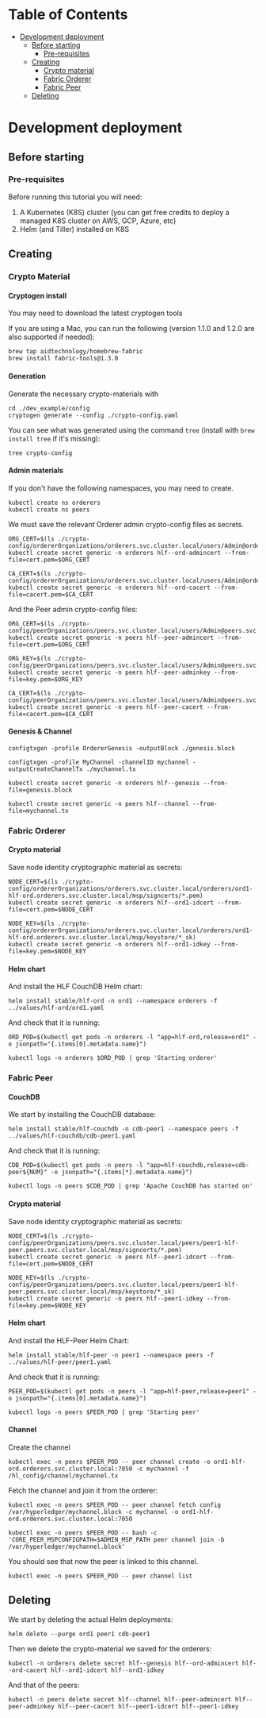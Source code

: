 Table of Contents
=================

   * [Development deployment](#development-deployment)
      * [Before starting](#before-starting)
         * [Pre-requisites](#pre-requisites)
      * [Creating](#creating)
         * [Crypto material](#crypto-material)
         * [Fabric Orderer](#fabric-orderer)
         * [Fabric Peer](#fabric-peer)
      * [Deleting](#deleting)

# Development deployment

## Before starting

### Pre-requisites

Before running this tutorial you will need:

1) A Kubernetes (K8S) cluster (you can get free credits to deploy a managed K8S cluster on AWS, GCP, Azure, etc)
2) Helm (and Tiller) installed on K8S

## Creating

### Crypto Material

#### Cryptogen install

You may need to download the latest cryptogen tools

If you are using a Mac, you can run the following (version 1.1.0 and 1.2.0 are also supported if needed):

    brew tap aidtechnology/homebrew-fabric
    brew install fabric-tools@1.3.0

#### Generation

Generate the necessary crypto-materials with

    cd ./dev_example/config
    cryptogen generate --config ./crypto-config.yaml

You can see what was generated using the command `tree` (install with `brew install tree` if it's missing):

    tree crypto-config

#### Admin materials

If you don't have the following namespaces, you may need to create.

    kubectl create ns orderers
    kubectl create ns peers

We must save the relevant Orderer admin crypto-config files as secrets.

    ORG_CERT=$(ls ./crypto-config/ordererOrganizations/orderers.svc.cluster.local/users/Admin@orderers.svc.cluster.local/msp/admincerts/*.pem)
    kubectl create secret generic -n orderers hlf--ord-admincert --from-file=cert.pem=$ORG_CERT

    CA_CERT=$(ls ./crypto-config/ordererOrganizations/orderers.svc.cluster.local/users/Admin@orderers.svc.cluster.local/msp/cacerts/*.pem)
    kubectl create secret generic -n orderers hlf--ord-cacert --from-file=cacert.pem=$CA_CERT

And the Peer admin crypto-config files:

    ORG_CERT=$(ls ./crypto-config/peerOrganizations/peers.svc.cluster.local/users/Admin@peers.svc.cluster.local/msp/admincerts/*.pem)
    kubectl create secret generic -n peers hlf--peer-admincert --from-file=cert.pem=$ORG_CERT

    ORG_KEY=$(ls ./crypto-config/peerOrganizations/peers.svc.cluster.local/users/Admin@peers.svc.cluster.local/msp/keystore/*_sk)
    kubectl create secret generic -n peers hlf--peer-adminkey --from-file=key.pem=$ORG_KEY

    CA_CERT=$(ls ./crypto-config/peerOrganizations/peers.svc.cluster.local/users/Admin@peers.svc.cluster.local/msp/cacerts/*.pem)
    kubectl create secret generic -n peers hlf--peer-cacert --from-file=cacert.pem=$CA_CERT

#### Genesis & Channel

    configtxgen -profile OrdererGenesis -outputBlock ./genesis.block

    configtxgen -profile MyChannel -channelID mychannel -outputCreateChannelTx ./mychannel.tx

    kubectl create secret generic -n orderers hlf--genesis --from-file=genesis.block

    kubectl create secret generic -n peers hlf--channel --from-file=mychannel.tx

### Fabric Orderer

#### Crypto material

Save node identity cryptographic material as secrets:

    NODE_CERT=$(ls ./crypto-config/ordererOrganizations/orderers.svc.cluster.local/orderers/ord1-hlf-ord.orderers.svc.cluster.local/msp/signcerts/*.pem)
    kubectl create secret generic -n orderers hlf--ord1-idcert --from-file=cert.pem=$NODE_CERT

    NODE_KEY=$(ls ./crypto-config/ordererOrganizations/orderers.svc.cluster.local/orderers/ord1-hlf-ord.orderers.svc.cluster.local/msp/keystore/*_sk)
    kubectl create secret generic -n orderers hlf--ord1-idkey --from-file=key.pem=$NODE_KEY

#### Helm chart

And install the HLF CouchDB Helm chart:

    helm install stable/hlf-ord -n ord1 --namespace orderers -f ../values/hlf-ord/ord1.yaml

And check that it is running:

    ORD_POD=$(kubectl get pods -n orderers -l "app=hlf-ord,release=ord1" -o jsonpath="{.items[0].metadata.name}")

    kubectl logs -n orderers $ORD_POD | grep 'Starting orderer'

### Fabric Peer

#### CouchDB

We start by installing the CouchDB database:

    helm install stable/hlf-couchdb -n cdb-peer1 --namespace peers -f ../values/hlf-couchdb/cdb-peer1.yaml

And check that it is running:

    CDB_POD=$(kubectl get pods -n peers -l "app=hlf-couchdb,release=cdb-peer${NUM}" -o jsonpath="{.items[*].metadata.name}")

    kubectl logs -n peers $CDB_POD | grep 'Apache CouchDB has started on'

#### Crypto material

Save node identity cryptographic material as secrets:

    NODE_CERT=$(ls ./crypto-config/peerOrganizations/peers.svc.cluster.local/peers/peer1-hlf-peer.peers.svc.cluster.local/msp/signcerts/*.pem)
    kubectl create secret generic -n peers hlf--peer1-idcert --from-file=cert.pem=$NODE_CERT

    NODE_KEY=$(ls ./crypto-config/peerOrganizations/peers.svc.cluster.local/peers/peer1-hlf-peer.peers.svc.cluster.local/msp/keystore/*_sk)
    kubectl create secret generic -n peers hlf--peer1-idkey --from-file=key.pem=$NODE_KEY

#### Helm chart

And install the HLF-Peer Helm Chart:

    helm install stable/hlf-peer -n peer1 --namespace peers -f ../values/hlf-peer/peer1.yaml

And check that it is running:

    PEER_POD=$(kubectl get pods -n peers -l "app=hlf-peer,release=peer1" -o jsonpath="{.items[0].metadata.name}")

    kubectl logs -n peers $PEER_POD | grep 'Starting peer'

#### Channel

Create the channel

    kubectl exec -n peers $PEER_POD -- peer channel create -o ord1-hlf-ord.orderers.svc.cluster.local:7050 -c mychannel -f /hl_config/channel/mychannel.tx

Fetch the channel and join it from the orderer:

    kubectl exec -n peers $PEER_POD -- peer channel fetch config /var/hyperledger/mychannel.block -c mychannel -o ord1-hlf-ord.orderers.svc.cluster.local:7050

    kubectl exec -n peers $PEER_POD -- bash -c 'CORE_PEER_MSPCONFIGPATH=$ADMIN_MSP_PATH peer channel join -b /var/hyperledger/mychannel.block'

You should see that now the peer is linked to this channel.

    kubectl exec -n peers $PEER_POD -- peer channel list

## Deleting

We start by deleting the actual Helm deployments:

```
helm delete --purge ord1 peer1 cdb-peer1
```

Then we delete the crypto-material we saved for the orderers:

```
kubectl -n orderers delete secret hlf--genesis hlf--ord-admincert hlf--ord-cacert hlf--ord1-idcert hlf--ord1-idkey
```

And that of the peers:

```
kubectl -n peers delete secret hlf--channel hlf--peer-admincert hlf--peer-adminkey hlf--peer-cacert hlf--peer1-idcert hlf--peer1-idkey
```
